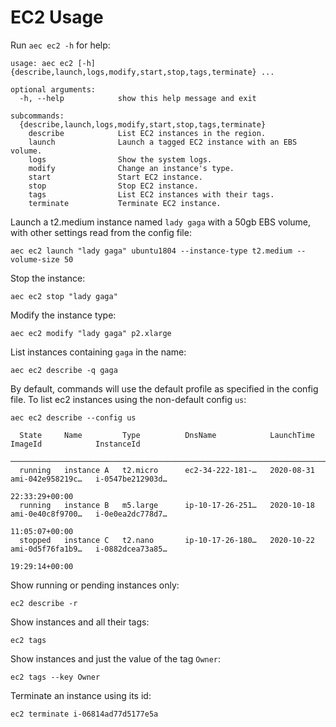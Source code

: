# EC2 Usage

Run `aec ec2 -h` for help:

```
usage: aec ec2 [-h] {describe,launch,logs,modify,start,stop,tags,terminate} ...

optional arguments:
  -h, --help            show this help message and exit

subcommands:
  {describe,launch,logs,modify,start,stop,tags,terminate}
    describe            List EC2 instances in the region.
    launch              Launch a tagged EC2 instance with an EBS volume.
    logs                Show the system logs.
    modify              Change an instance's type.
    start               Start EC2 instance.
    stop                Stop EC2 instance.
    tags                List EC2 instances with their tags.
    terminate           Terminate EC2 instance.
```

Launch a t2.medium instance named `lady gaga` with a 50gb EBS volume, with other settings read from the config file:

```
aec ec2 launch "lady gaga" ubuntu1804 --instance-type t2.medium --volume-size 50
```

Stop the instance:

```
aec ec2 stop "lady gaga"
```

Modify the instance type:

```
aec ec2 modify "lady gaga" p2.xlarge
```

List instances containing `gaga` in the name:

```
aec ec2 describe -q gaga
```

By default, commands will use the default profile as specified in the config file. To list ec2 instances using the non-default config `us`:

```
aec ec2 describe --config us

  State     Name         Type          DnsName            LaunchTime         ImageId            InstanceId  
 ──────────────────────────────────────────────────────────────────────────────────────────────────────────────────────
  running   instance A   t2.micro      ec2-34-222-181-…   2020-08-31         ami-042e958219c…   i-0547be212903d…  
                                                                22:33:29+00:00  
  running   instance B   m5.large      ip-10-17-26-251…   2020-10-18         ami-0e40c8f9700…   i-0e0ea2dc778d7…  
                                                                11:05:07+00:00  
  stopped   instance C   t2.nano       ip-10-17-26-180…   2020-10-22         ami-0d5f76fa1b9…   i-0882dcea73a85…  
                                                                19:29:14+00:00  
```

Show running or pending instances only:

```
ec2 describe -r
```

Show instances and all their tags:

```
ec2 tags
```

Show instances and just the value of the tag `Owner`:

```
ec2 tags --key Owner
```

Terminate an instance using its id:

```
ec2 terminate i-06814ad77d5177e5a
```
